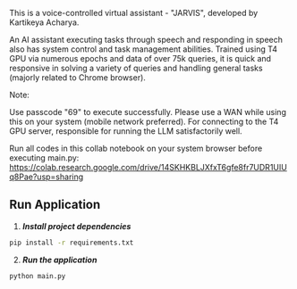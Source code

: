 This is a voice-controlled virtual assistant - "JARVIS", developed by Kartikeya Acharya.

An AI assistant executing tasks through speech and responding in speech also has system control and task management abilities.
Trained using T4 GPU via numerous epochs and data of over 75k queries, it is quick and responsive in solving a variety of queries and
handling general tasks (majorly related to Chrome browser).

Note:

Use passcode "69" to execute successfully.
Please use a WAN while using this on your system (mobile network preferred).
For connecting to the T4 GPU server, responsible for running the LLM satisfactorily well.

Run all codes in this collab notebook on your system browser before executing main.py:
https://colab.research.google.com/drive/14SKHKBLJXfxT6gfe8fr7UDR1UIUq8Pae?usp=sharing

## Run Application
1. **_Install project dependencies_**
```sh
pip install -r requirements.txt
```
2. **_Run the application_**
```sh
python main.py
